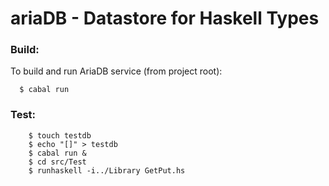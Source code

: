 # ariaDB - Datastore for Haskell Types

### Build:
To build and run AriaDB service (from project root):
```shell
  $ cabal run
```

### Test:
```shell
	$ touch testdb
	$ echo "[]" > testdb
	$ cabal run &
	$ cd src/Test
	$ runhaskell -i../Library GetPut.hs
```
